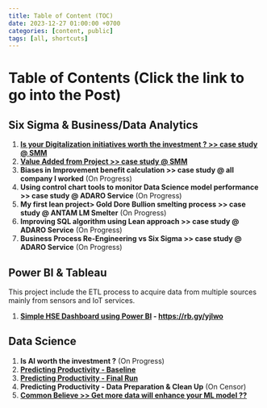 ```yaml
---
title: Table of Content (TOC)
date: 2023-12-27 01:00:00 +0700
categories: [content, public]
tags: [all, shortcuts]
---
```

 
# Table of Contents (Click the link to go into the Post)

## Six Sigma & Business/Data Analytics
1. **[Is your Digitalization initiatives worth the investment ? >> case study @ SMM](https://galuhjoko88.github.io/posts/buzzdigitalization)**
2. **[Value Added from Project >> case study @ SMM](https://galuhjoko88.github.io/posts/projectvalues)**
3. **Biases in Improvement benefit calculation >> case study @ all company I worked** (On Progress)
4. **Using control chart tools to monitor Data Science model performance >> case study @ ADARO Service** (On Progress)
5. **My first lean project> Gold Dore Bullion smelting process >> case study @ ANTAM LM Smelter** (On Progress)
6. **Improving SQL algorithm using Lean approach >> case study @ ADARO Service** (On Progress)
7. **Business Process Re-Engineering vs Six Sigma >> case study @ ADARO Service** (On Progress)

## Power BI & Tableau 
This project include the ETL process to acquire data from multiple sources mainly from sensors and IoT services. 
1. **[Simple HSE Dashboard using Power BI](https://rb.gy/yjlwo) - https://rb.gy/yjlwo**


## Data Science 
1. **Is AI worth the investment ?** (On Progress)
2. **[Predicting Productivity - Baseline](https://galuhjoko88.github.io/posts/predictionpdty)**
3. **[Predicting Productivity - Final Run](https://galuhjoko88.github.io/posts/finalmodel/)**
4. **Predicting Productivity - Data Preparation & Clean Up** (On Censor)
5. **[Common Believe >> Get more data will enhance your ML model ??](https://galuhjoko88.github.io/posts/moredatanotbetter)**



